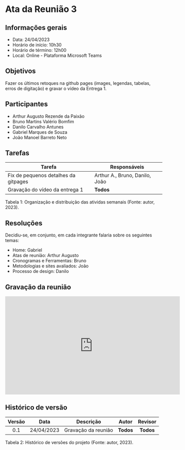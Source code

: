 # Ata da Reunião 3

## Informações gerais
- Data: 24/04/2023
- Horário de início: 10h30
- Horário de término: 12h00
- Local: Online - Plataforma Microsoft Teams

## Objetivos
Fazer os últimos retoques na github pages (images, legendas, tabelas, erros de digitação) e gravar o vídeo da Entrega 1.

## Participantes
- Arthur Augusto Rezende da Paixão
- Bruno Martins Valério Bomfim
- Danilo Carvalho Antunes
- Gabriel Marques de Souza
- João Manoel Barreto Neto

## Tarefas

| Tarefa | Responsáveis |
| ---- | ---- |
| Fix de pequenos detalhes da gitpages | Arthur A., Bruno, Danilo, João |
| Gravação do vídeo da entrega 1 | **Todos** |

Tabela 1: Organização e distribuição das atividas semanais (Fonte: autor, 2023).


## Resoluções
Decidiu-se, em conjunto, em cada integrante falaria sobre os seguintes temas:
- Home: Gabriel
- Atas de reunião: Arthur Augusto
- Cronogramas e Ferramentas: Bruno
- Metodologias e sites avaliados: João
- Processo de design: Danilo


## Gravação da reunião
<iframe width="560" height="315" src="https://www.youtube.com/embed/xdp7TSaSQKo" title="YouTube video player" frameborder="0" allow="accelerometer; autoplay; clipboard-write; encrypted-media; gyroscope; picture-in-picture; web-share" allowfullscreen></iframe>

## Histórico de versão
| Versão | Data | Descrição | Autor | Revisor |
| :----: | :--: | :-------: | :---: | :-----: |
| 0.1 | 24/04/2023 | Gravação da reunião | **Todos** | **Todos** |

Tabela 2: Histórico de versões do projeto (Fonte: autor, 2023).
